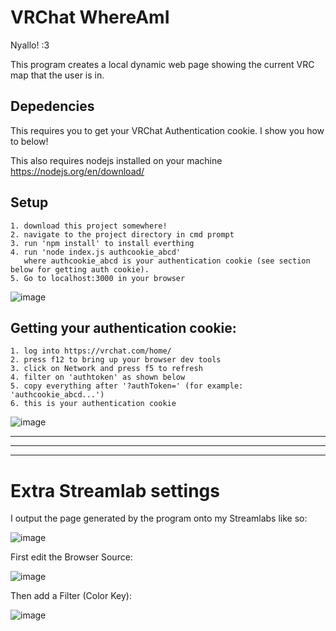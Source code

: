 # VRChat WhereAmI

Nyallo! :3 

This program creates a local dynamic web page showing the current VRC map that the user is in.

## Depedencies

This requires you to get your VRChat Authentication cookie. I show you how to below!

This also requires nodejs installed on your machine https://nodejs.org/en/download/

## Setup

```
1. download this project somewhere!
2. navigate to the project directory in cmd prompt
3. run 'npm install' to install everthing
4. run 'node index.js authcookie_abcd' 
   where authcookie_abcd is your authentication cookie (see section below for getting auth cookie). 
5. Go to localhost:3000 in your browser
```

![image](https://user-images.githubusercontent.com/105096300/214438408-cd3e8271-bec9-4612-b284-8a8c46a9f8e5.png)


## Getting your authentication cookie:

```
1. log into https://vrchat.com/home/
2. press f12 to bring up your browser dev tools 
3. click on Network and press f5 to refresh
4. filter on 'authtoken' as shown below
5. copy everything after '?authToken=' (for example: 'authcookie_abcd...')
6. this is your authentication cookie
```
![image](https://user-images.githubusercontent.com/105096300/214435978-ec1f1b81-62ae-4865-a337-97923a997edb.png)

___
___
___

# Extra Streamlab settings 

I output the page generated by the program onto my Streamlabs like so:

![image](https://user-images.githubusercontent.com/105096300/214443734-61754271-fd6e-4659-9af2-770e5e4d4da4.png)

First edit the Browser Source:

![image](https://user-images.githubusercontent.com/105096300/214440399-14634165-47d9-4121-89b6-26a0297e758d.png)

Then add a Filter (Color Key):

![image](https://user-images.githubusercontent.com/105096300/214440520-c223f098-01fe-4028-acab-c64574216f63.png)



